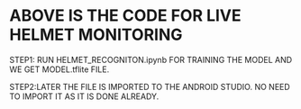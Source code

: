 # ABOVE IS THE CODE FOR LIVE HELMET MONITORING

STEP1: RUN HELMET_RECOGNITON.ipynb FOR TRAINING THE MODEL AND WE GET MODEL.tflite FILE.

STEP2:LATER THE FILE IS IMPORTED TO THE ANDROID STUDIO. NO NEED TO IMPORT IT AS IT IS DONE ALREADY.



